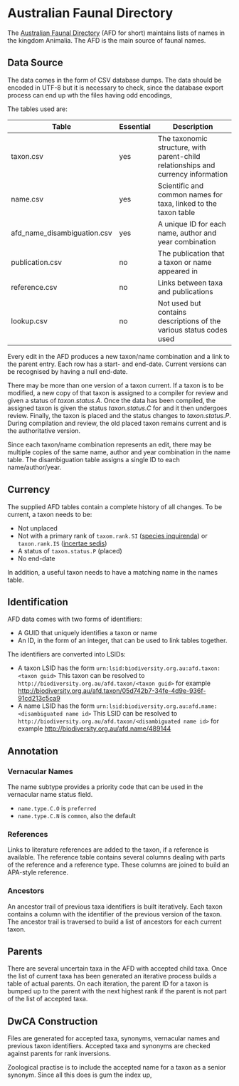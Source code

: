 # Australian Faunal Directory

The [Australian Faunal Directory](http://www.environment.gov.au/biodiversity/abrs/online-resources/fauna/) 
(AFD for short) maintains lists of names in the kingdom Animalia.
The AFD is the main source of faunal names.

## Data Source

The data comes in the form of CSV database dumps.
The data should be encoded in UTF-8 but it is necessary to check, since the database export process can
end up wth the files having odd encodings,

The tables used are:

| Table | Essential | Description |
| ----- | --------- | ----------- |
| taxon.csv | yes | The taxonomic structure, with parent-child relationships and currency information |
| name.csv | yes | Scientific and common names for taxa, linked to the taxon table |
| afd_name_disambiguation.csv | yes | A unique ID for each name, author and year combination |
| publication.csv | no | The publication that a taxon or name appeared in |
| reference.csv | no | Links between taxa and publications |
| lookup.csv | no | Not used but contains descriptions of the various status codes used |

Every edit in the AFD produces a new taxon/name combination and a link to the parent entry.
Each row has a start- and end-date.
Current versions can be recognised by having a null end-date.

There may be more than one version of a taxon current.
If a taxon is to be modified, a new copy of that taxon is assigned to a compiler for review and given a status of *taxon.status.A*.
Once the data has been compiled, the assigned taxon is given the status *taxon.status.C* for and it then undergoes review.
Finally, the taxon is placed and the status changes to *taxon.status.P*.
During compilation and review, the old placed taxon remains current and is the authoritative version.

Since each taxon/name combination represents an edit, there may be multiple copies of the same
name, author and year combination in the name table.
The disambiguation table assigns a single ID to each name/author/year.

## Currency

The supplied AFD tables contain a complete history of all changes.
To be current, a taxon needs to be:

* Not unplaced
* Not with a primary rank of `taxom.rank.SI` ([species inquirenda](glossary.md#def-species-inquirenda)) or
`taxon.rank.IS` ([incertae sedis](glossary.md#def-incertae-sedis))
* A status of `taxon.status.P` (placed)
* No end-date

In addition, a useful taxon needs to have a matching name in the names table.


## Identification

AFD data comes with two forms of identifiers:

* A GUID that uniquely identifies a taxon or name
* An ID, in the form of an integer, that can be used to link tables together.

The identifiers are converted into LSIDs:

* A taxon LSID has the form `urn:lsid:biodiversity.org.au:afd.taxon:<taxon guid>`
This taxon can be resolved to `http://biodiversity.org.au/afd.taxon/<taxon guid>` 
for example http://biodiversity.org.au/afd.taxon/05d742b7-34fe-4d9e-936f-91cd213c5ca9
* A name LSID has the form `urn:lsid:biodiversity.org.au:afd.name:<disambiguated name id>`
This LSID can be resolved to `http://biodiversity.org.au/afd.taxon/<disambiguated name id>` 
for example http://biodiversity.org.au/afd.name/489144

## Annotation

### Vernacular Names

The name subtype provides a priority code that can be used in the vernacular name status field.

* `name.type.C.O` is `preferred`
* `name.type.C.N` is `common`, also the default

### References

Links to literature references are added to the taxon, if a reference is available.
The reference table contains several columns dealing with parts of the reference and a reference type.
These columns are joined to build an APA-style reference.

### Ancestors

An ancestor trail of previous taxa identifiers is built iteratively.
Each taxon contains a column with the identifier of the previous version of the taxon.
The ancestor trail is traversed to build a list of ancestors for each current taxon.

## Parents

There are several uncertain taxa in the AFD with accepted child taxa.
Once the list of current taxa has been generated an iterative process builds a table of actual parents.
On each iteration, the parent ID for a taxon is bumped up to the parent with the next highest rank if
the parent is not part of the list of accepted taxa.

## DwCA Construction

Files are generated for accepted taxa, synonyms, vernacular names and previous taxon identifiers.
Accepted taxa and synonyms are checked against parents for rank inversions.

Zoological practise is to include the accepted name for a taxon as a senior synonym.
Since all this does is gum the index up, 


